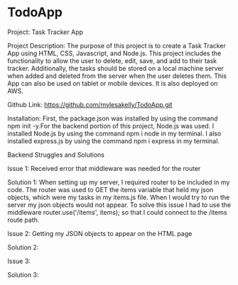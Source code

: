 # TodoApp


Project: Task Tracker App

Project Description: The purpose of this project is to create a Task Tracker App using HTML, CSS, Javascript, and Node.js. This project includes the functionality to allow the user to delete, edit, save, and add to their task tracker. Additionally, the tasks should be stored on a local machine server when added and deleted from the server when the user deletes them. This App can also be used on tablet or mobile devices. It is also deployed on AWS.

Github Link: https://github.com/mylesakelly/TodoApp.git

Installation: First, the package.json was installed by using the command npm init -y.For the backend portion of this project, Node.js was used. I installed Node.js by using the command npm i node in my terminal. I also installed express.js by using the command npm i express in my terminal. 



Backend Struggles and Solutions

Issue 1: Received error that middleware was needed for the router


Solution 1: When setting up my server, I required router to be included in my code. The router was used to GET the items variable that held my json objects, which were my tasks in my items.js file. When I would try to run the server my json objects would not appear. To solve this issue I had to use the middleware router.use('/items', items); so that I could connect to the /items route path.

Issue 2: Getting my JSON objects to appear on the HTML page

Solution 2:

Issue 3: 

Solution 3: 
